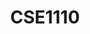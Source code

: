 ---
layout: post
title: CSE1110
name: Software Quality and Testing
topic: Security Testing - Checking for what shouldn't happen
slides: SAST-website.pdf
transcript: sqt/security-testing
years: 2019 - present
guest: 'false'
---